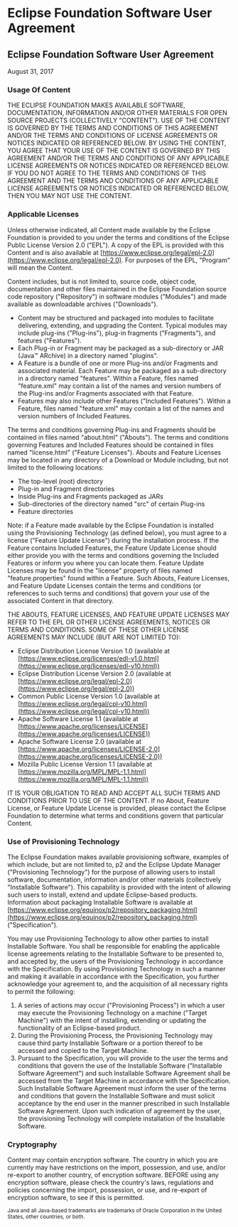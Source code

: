 # Eclipse Foundation Software User Agreement

## Eclipse Foundation Software User Agreement
August 31, 2017

### Usage Of Content

THE ECLIPSE FOUNDATION MAKES AVAILABLE SOFTWARE, DOCUMENTATION, INFORMATION AND/OR OTHER MATERIALS FOR OPEN SOURCE PROJECTS
(COLLECTIVELY "CONTENT").  USE OF THE CONTENT IS GOVERNED BY THE TERMS AND CONDITIONS OF THIS AGREEMENT AND/OR THE TERMS AND
CONDITIONS OF LICENSE AGREEMENTS OR NOTICES INDICATED OR REFERENCED BELOW.  BY USING THE CONTENT, YOU AGREE THAT YOUR USE
OF THE CONTENT IS GOVERNED BY THIS AGREEMENT AND/OR THE TERMS AND CONDITIONS OF ANY APPLICABLE LICENSE AGREEMENTS OR
NOTICES INDICATED OR REFERENCED BELOW.  IF YOU DO NOT AGREE TO THE TERMS AND CONDITIONS OF THIS AGREEMENT AND THE TERMS AND
CONDITIONS OF ANY APPLICABLE LICENSE AGREEMENTS OR NOTICES INDICATED OR REFERENCED BELOW, THEN YOU MAY NOT USE THE CONTENT.

### Applicable Licenses

Unless otherwise indicated, all Content made available by the Eclipse Foundation is provided to you under the terms and conditions of the Eclipse Public License Version 2.0
("EPL").  A copy of the EPL is provided with this Content and is also available at [https://www.eclipse.org/legal/epl-2.0](https://www.eclipse.org/legal/epl-2.0).
For purposes of the EPL, "Program" will mean the Content.

Content includes, but is not limited to, source code, object code, documentation and other files maintained in the Eclipse Foundation source code
repository ("Repository") in software modules ("Modules") and made available as downloadable archives ("Downloads").

* Content may be structured and packaged into modules to facilitate delivering, extending, and upgrading the Content.  Typical modules may include plug-ins ("Plug-ins"), plug-in fragments ("Fragments"), and features ("Features").
* Each Plug-in or Fragment may be packaged as a sub-directory or JAR (Java&trade; ARchive) in a directory named "plugins".
* A Feature is a bundle of one or more Plug-ins and/or Fragments and associated material.  Each Feature may be packaged as a sub-directory in a directory named "features".  Within a Feature, files named "feature.xml" may contain a list of the names and version numbers of the Plug-ins
      and/or Fragments associated with that Feature.
* Features may also include other Features ("Included Features"). Within a Feature, files named "feature.xml" may contain a list of the names and version numbers of Included Features.

The terms and conditions governing Plug-ins and Fragments should be contained in files named "about.html" ("Abouts"). The terms and conditions governing Features and
Included Features should be contained in files named "license.html" ("Feature Licenses").  Abouts and Feature Licenses may be located in any directory of a Download or Module
including, but not limited to the following locations:

* The top-level (root) directory
* Plug-in and Fragment directories
* Inside Plug-ins and Fragments packaged as JARs
* Sub-directories of the directory named "src" of certain Plug-ins
* Feature directories

Note: if a Feature made available by the Eclipse Foundation is installed using the Provisioning Technology (as defined below), you must agree to a license ("Feature Update License") during the
installation process.  If the Feature contains Included Features, the Feature Update License should either provide you with the terms and conditions governing the Included Features or
inform you where you can locate them.  Feature Update Licenses may be found in the "license" property of files named "feature.properties" found within a Feature.
Such Abouts, Feature Licenses, and Feature Update Licenses contain the terms and conditions (or references to such terms and conditions) that govern your use of the associated Content in
that directory.

THE ABOUTS, FEATURE LICENSES, AND FEATURE UPDATE LICENSES MAY REFER TO THE EPL OR OTHER LICENSE AGREEMENTS, NOTICES OR TERMS AND CONDITIONS.  SOME OF THESE
OTHER LICENSE AGREEMENTS MAY INCLUDE (BUT ARE NOT LIMITED TO):

* Eclipse Distribution License Version 1.0 (available at [https://www.eclipse.org/licenses/edl-v1.0.html](https://www.eclipse.org/licenses/edl-v10.html))
* Eclipse Distribution License Version 2.0 (available at [https://www.eclipse.org/legal/epl-2.0](https://www.eclipse.org/legal/epl-2.0))
* Common Public License Version 1.0 (available at [https://www.eclipse.org/legal/cpl-v10.html](https://www.eclipse.org/legal/cpl-v10.html))
* Apache Software License 1.1 (available at [https://www.apache.org/licenses/LICENSE](https://www.apache.org/licenses/LICENSE))
* Apache Software License 2.0 (available at [https://www.apache.org/licenses/LICENSE-2.0](https://www.apache.org/licenses/LICENSE-2.0))
* Mozilla Public License Version 1.1 (available at [https://www.mozilla.org/MPL/MPL-1.1.html](https://www.mozilla.org/MPL/MPL-1.1.html))

IT IS YOUR OBLIGATION TO READ AND ACCEPT ALL SUCH TERMS AND CONDITIONS PRIOR TO USE OF THE CONTENT.  If no About, Feature License, or Feature Update License is provided, please
contact the Eclipse Foundation to determine what terms and conditions govern that particular Content.


### Use of Provisioning Technology

The Eclipse Foundation makes available provisioning software, examples of which include, but are not limited to, p2 and the Eclipse
Update Manager ("Provisioning Technology") for the purpose of allowing users to install software, documentation, information and/or
other materials (collectively "Installable Software"). This capability is provided with the intent of allowing such users to
install, extend and update Eclipse-based products. Information about packaging Installable Software is available at
[https://www.eclipse.org/equinox/p2/repository_packaging.html](https://www.eclipse.org/equinox/p2/repository_packaging.html)
("Specification").

You may use Provisioning Technology to allow other parties to install Installable Software. You shall be responsible for enabling the
applicable license agreements relating to the Installable Software to be presented to, and accepted by, the users of the Provisioning Technology
in accordance with the Specification. By using Provisioning Technology in such a manner and making it available in accordance with the
Specification, you further acknowledge your agreement to, and the acquisition of all necessary rights to permit the following:

1. A series of actions may occur ("Provisioning Process") in which a user may execute the Provisioning Technology
on a machine ("Target Machine") with the intent of installing, extending or updating the functionality of an Eclipse-based
product.
2. During the Provisioning Process, the Provisioning Technology may cause third party Installable Software or a portion thereof to be
accessed and copied to the Target Machine.
3. Pursuant to the Specification, you will provide to the user the terms and conditions that govern the use of the Installable
Software ("Installable Software Agreement") and such Installable Software Agreement shall be accessed from the Target
Machine in accordance with the Specification. Such Installable Software Agreement must inform the user of the terms and conditions that govern
the Installable Software and must solicit acceptance by the end user in the manner prescribed in such Installable Software Agreement. Upon such
indication of agreement by the user, the provisioning Technology will complete installation of the Installable Software.

### Cryptography

Content may contain encryption software. The country in which you are currently may have restrictions on the import, possession, and use, and/or re-export to
another country, of encryption software. BEFORE using any encryption software, please check the country's laws, regulations and policies concerning the import,
possession, or use, and re-export of encryption software, to see if this is permitted.

<small>Java and all Java-based trademarks are trademarks of Oracle Corporation in the United States, other countries, or both.</small>
